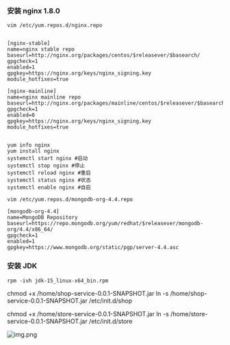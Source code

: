### 安装 nginx 1.8.0

```shell script
vim /etc/yum.repos.d/nginx.repo 


[nginx-stable]
name=nginx stable repo
baseurl=http://nginx.org/packages/centos/$releasever/$basearch/
gpgcheck=1
enabled=1
gpgkey=https://nginx.org/keys/nginx_signing.key
module_hotfixes=true

[nginx-mainline]
name=nginx mainline repo
baseurl=http://nginx.org/packages/mainline/centos/$releasever/$basearch/
gpgcheck=1
enabled=0
gpgkey=https://nginx.org/keys/nginx_signing.key
module_hotfixes=true


yum info nginx
yum install nginx
systemctl start nginx #启动
systemctl stop nginx #停止
systemctl reload nginx #重启
systemctl status nginx #状态
systemctl enable nginx #自启

vim /etc/yum.repos.d/mongodb-org-4.4.repo

[mongodb-org-4.4]
name=MongoDB Repository
baseurl=https://repo.mongodb.org/yum/redhat/$releasever/mongodb-org/4.4/x86_64/
gpgcheck=1
enabled=1
gpgkey=https://www.mongodb.org/static/pgp/server-4.4.asc

```


### 安装 JDK
```shell script
rpm -ivh jdk-15_linux-x64_bin.rpm
```
chmod +x /home/shop-service-0.0.1-SNAPSHOT.jar 
ln -s /home/shop-service-0.0.1-SNAPSHOT.jar /etc/init.d/shop

chmod +x /home/store-service-0.0.1-SNAPSHOT.jar 
ln -s /home/store-service-0.0.1-SNAPSHOT.jar /etc/init.d/store

![img.png](img.png)